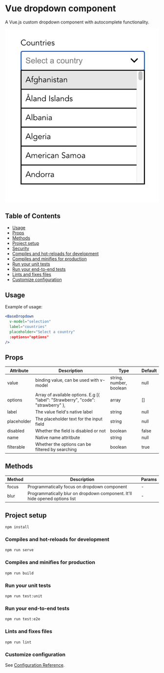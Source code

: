 # Vue dropdown component

A Vue.js custom dropdown component with autocomplete functionality.

![Dropdown appearance](./public/dropdown.jpg)

## Table of Contents

* [Usage](#usage)
* [Props](#props)
* [Methods](#methods)
* [Project setup](#project-setup)
* [Security](#security)
* [Compiles and hot-reloads for development](#compiles-and-hot-reloads-for-development)
* [Compiles and minifies for production](#compiles-and-minifies-for-production)
* [Run your unit tests](#run-your-unit-tests)
* [Run your end-to-end tests](#run-your-end-to-end-tests)
* [Lints and fixes files](#lints-and-fixes-files)
* [Customize configuration](#customize-configuration)

## Usage

Example of usage:

```jsx
<BaseDropdown
  v-model="selection"
  label="countries"
  placeholder="Select a country"
  :options="options"
/>
```

## Props

Attribute | Description | Type | Default
------------ | ------------- | ------- | ---------
value | binding value, can be used with v-model | string, number, boolean | null
options | Array of available options. E.g [{ "label": "Strawberry", "code": "strawberry" }, | array | []
label | The value field's native label | string | null
placeholder | The placeholder text for the input field | string | null
disabled | Whether the field is disabled or not | boolean | false
name | Native name attritbute | string | null
filterable | Whether the options can be filtered by searching | boolean | true

## Methods

Method | Description | Params
------------ | ------------- | -------
focus | Programmatically focus on dropdown component | -
blur | Programmatically blur on dropdown component. It'll hide opened options list | -

## Project setup
```
npm install
```

### Compiles and hot-reloads for development
```
npm run serve
```

### Compiles and minifies for production
```
npm run build
```

### Run your unit tests
```
npm run test:unit
```

### Run your end-to-end tests
```
npm run test:e2e
```

### Lints and fixes files
```
npm run lint
```

### Customize configuration
See [Configuration Reference](https://cli.vuejs.org/config/).

